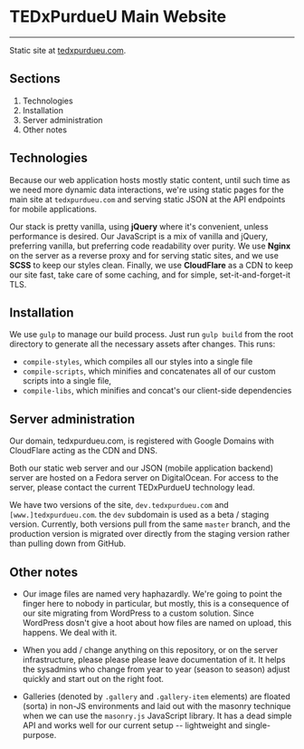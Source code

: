 # TEDxPurdueU Main Website
---
Static site at [tedxpurdueu.com](https://tedxpurdueu.com).

## Sections
1. Technologies
2. Installation
3. Server administration
10. Other notes

## Technologies

Because our web application hosts mostly static content, until such time as we need more dynamic data interactions, we're using static pages for the main site at `tedxpurdueu.com` and serving static JSON at the API endpoints for mobile applications.

Our stack is pretty vanilla, using __jQuery__ where it's convenient, unless performance is desired. Our JavaScript is a mix of vanilla and jQuery, preferring vanilla, but preferring code readability over purity. We use __Nginx__ on the server as a reverse proxy and for serving static sites, and we use __SCSS__ to keep our styles clean. Finally, we use __CloudFlare__ as a CDN to keep our site fast, take care of some caching, and for simple, set-it-and-forget-it TLS.

## Installation

We use `gulp` to manage our build process. Just run `gulp build` from the root directory to generate all the necessary assets after changes. This runs:
- `compile-styles`, which compiles all our styles into a single file
- `compile-scripts`, which minifies and concatenates all of our custom scripts into a single file,
- `compile-libs`, which minifies and concat's our client-side dependencies

## Server administration

Our domain, tedxpurdueu.com, is registered with Google Domains with CloudFlare acting as the CDN and DNS.

Both our static web server and our JSON (mobile application backend) server are hosted on a Fedora server on DigitalOcean. For access to the server, please contact the current TEDxPurdueU technology lead.

We have two versions of the site, `dev.tedxpurdueu.com` and `[www.]tedxpurdueu.com`. the `dev` subdomain is used as a beta / staging version. Currently, both versions pull from the same `master` branch, and the production version is migrated over directly from the staging version rather than pulling down from GitHub.

## Other notes

- Our image files are named very haphazardly. We're going to point the finger here to nobody in particular, but mostly, this is a consequence of our site migrating from WordPress to a custom solution. Since WordPress dosn't give a hoot about how files are named on upload, this happens. We deal with it. 

- When you add / change anything on this repository, or on the server infrastructure, please please please leave documentation of it. It helps the sysadmins who change from year to year (season to season) adjust quickly and start out on the right foot.

- Galleries (denoted by `.gallery` and `.gallery-item` elements) are floated (sorta) in non-JS environments and laid out with the masonry technique when we can use the `masonry.js` JavaScript library. It has a dead simple API and works well for our current setup -- lightweight and single-purpose.

